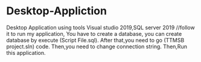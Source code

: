 # Desktop-Appliction
Desktop Application using tools Visual studio 2019,SQL server 2019
//follow it to run my application, You have to create a database,
you can create database by execute (Script File.sql). 
After that,you need to go (TTMSB project.sln) code. 
Then,you need to change connection string. Then,Run this application.
